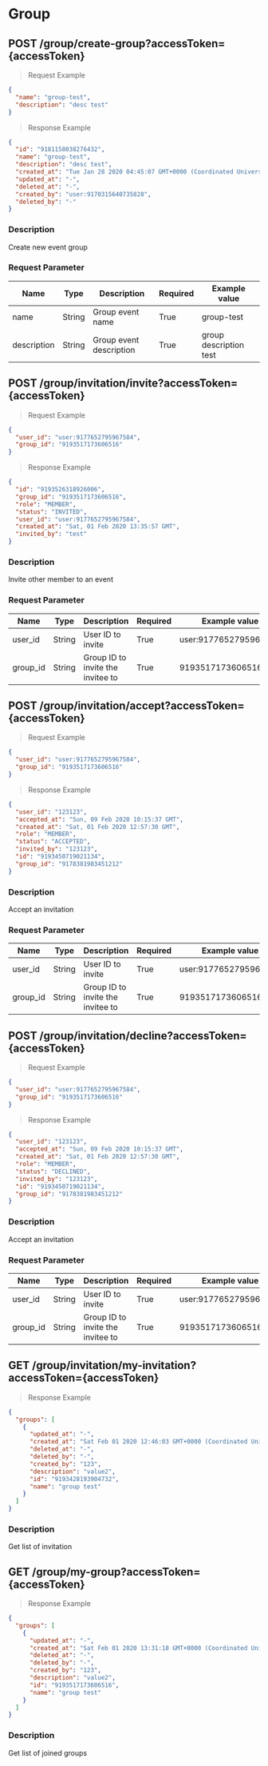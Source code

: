 # Group

## POST /group/create-group?accessToken={accessToken}

> Request Example

```json
{
  "name": "group-test",
  "description": "desc test"
}
```

> Response Example

```json
{
  "id": "9181158038276432",
  "name": "group-test",
  "description": "desc test",
  "created_at": "Tue Jan 28 2020 04:45:07 GMT+0000 (Coordinated Universal Time)",
  "updated_at": "-",
  "deleted_at": "-",
  "created_by": "user:9170315640735828",
  "deleted_by": "-"
}
```

### Description

Create new event group

### Request Parameter

| Name        | Type   | Description             | Required | Example value          |
| ----------- | ------ | ----------------------- | -------- | ---------------------- |
| name        | String | Group event name        | True     | group-test             |
| description | String | Group event description | True     | group description test |

## POST /group/invitation/invite?accessToken={accessToken}

> Request Example

```json
{
  "user_id": "user:9177652795967584",
  "group_id": "9193517173606516"
}
```

> Response Example

```json
{
  "id": "9193526318926006",
  "group_id": "9193517173606516",
  "role": "MEMBER",
  "status": "INVITED",
  "user_id": "user:9177652795967584",
  "created_at": "Sat, 01 Feb 2020 13:35:57 GMT",
  "invited_by": "test"
}
```

### Description

Invite other member to an event

### Request Parameter

| Name     | Type   | Description                       | Required | Example value         |
| -------- | ------ | --------------------------------- | -------- | --------------------- |
| user_id  | String | User ID to invite                 | True     | user:9177652795967584 |
| group_id | String | Group ID to invite the invitee to | True     | 9193517173606516      |

## POST /group/invitation/accept?accessToken={accessToken}

> Request Example

```json
{
  "user_id": "user:9177652795967584",
  "group_id": "9193517173606516"
}
```

> Response Example

```json
{
  "user_id": "123123",
  "accepted_at": "Sun, 09 Feb 2020 10:15:37 GMT",
  "created_at": "Sat, 01 Feb 2020 12:57:30 GMT",
  "role": "MEMBER",
  "status": "ACCEPTED",
  "invited_by": "123123",
  "id": "9193450719021134",
  "group_id": "9178381983451212"
}
```

### Description

Accept an invitation

### Request Parameter

| Name     | Type   | Description                       | Required | Example value         |
| -------- | ------ | --------------------------------- | -------- | --------------------- |
| user_id  | String | User ID to invite                 | True     | user:9177652795967584 |
| group_id | String | Group ID to invite the invitee to | True     | 9193517173606516      |

## POST /group/invitation/decline?accessToken={accessToken}

> Request Example

```json
{
  "user_id": "user:9177652795967584",
  "group_id": "9193517173606516"
}
```

> Response Example

```json
{
  "user_id": "123123",
  "accepted_at": "Sun, 09 Feb 2020 10:15:37 GMT",
  "created_at": "Sat, 01 Feb 2020 12:57:30 GMT",
  "role": "MEMBER",
  "status": "DECLINED",
  "invited_by": "123123",
  "id": "9193450719021134",
  "group_id": "9178381983451212"
}
```

### Description

Accept an invitation

### Request Parameter

| Name     | Type   | Description                       | Required | Example value         |
| -------- | ------ | --------------------------------- | -------- | --------------------- |
| user_id  | String | User ID to invite                 | True     | user:9177652795967584 |
| group_id | String | Group ID to invite the invitee to | True     | 9193517173606516      |

## GET /group/invitation/my-invitation?accessToken={accessToken}

> Response Example

```json
{
  "groups": [
    {
      "updated_at": "-",
      "created_at": "Sat Feb 01 2020 12:46:03 GMT+0000 (Coordinated Universal Time)",
      "deleted_at": "-",
      "deleted_by": "-",
      "created_by": "123",
      "description": "value2",
      "id": "9193428193904732",
      "name": "group test"
    }
  ]
}
```

### Description

Get list of invitation

## GET /group/my-group?accessToken={accessToken}

> Response Example

```json
{
  "groups": [
    {
      "updated_at": "-",
      "created_at": "Sat Feb 01 2020 13:31:18 GMT+0000 (Coordinated Universal Time)",
      "deleted_at": "-",
      "deleted_by": "-",
      "created_by": "123",
      "description": "value2",
      "id": "9193517173606516",
      "name": "group test"
    }
  ]
}
```

### Description

Get list of joined groups
